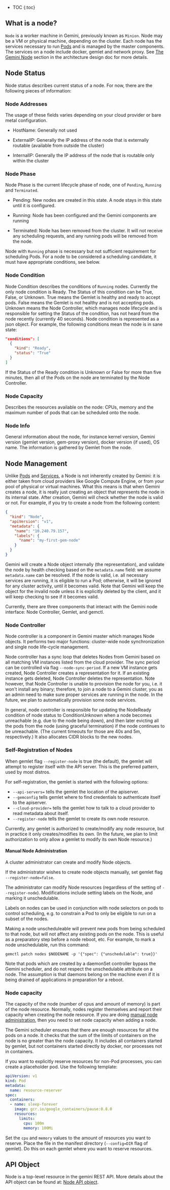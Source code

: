 ---
---

* TOC
{:toc}

## What is a node?

`Node` is a worker machine in Gemini, previously known as `Minion`. Node
may be a VM or physical machine, depending on the cluster. Each node has
the services necessary to run [Pods](/docs/user-guide/pods) and is managed by the master
components. The services on a node include docker, gemlet and network proxy. See
[The Gemini Node](https://github.com/gemini-project/gemini/blob/{{page.githubbranch}}/docs/design/architecture.md#the-gemini-node) section in the
architecture design doc for more details.

## Node Status

Node status describes current status of a node. For now, there are the following
pieces of information:

### Node Addresses

The usage of these fields varies depending on your cloud provider or bare metal configuration.

* HostName: Generally not used

* ExternalIP: Generally the IP address of the node that is externally routable (available from outside the cluster)

* InternalIP: Generally the IP address of the node that is routable only within the cluster


### Node Phase

Node Phase is the current lifecycle phase of node, one of `Pending`,
`Running` and `Terminated`.

* Pending: New nodes are created in this state. A node stays in this state until it is configured.

* Running: Node has been configured and the Gemini components are running

* Terminated: Node has been removed from the cluster. It will not receive any scheduling requests,
and any running pods will be removed from the node.

Node with `Running` phase is necessary but not sufficient requirement for
scheduling Pods. For a node to be considered a scheduling candidate, it
must have appropriate conditions, see below.

### Node Condition

Node Condition describes the conditions of `Running` nodes. Currently the only
node condition is Ready. The Status of this condition can be True, False, or
Unknown. True means the Gemlet is healthy and ready to accept pods.
False means the Gemlet is not healthy and is not accepting pods. Unknown
means the Node Controller, which manages node lifecycle and is responsible for
setting the Status of the condition, has not heard from the
node recently (currently 40 seconds).
Node condition is represented as a json object. For example,
the following conditions mean the node is in sane state:

```json
"conditions": [
  {
    "kind": "Ready",
    "status": "True"
  }
]
```

If the Status of the Ready condition
is Unknown or False for more than five minutes, then all of the Pods on the node are terminated by the Node Controller.

### Node Capacity

Describes the resources available on the node: CPUs, memory and the maximum
number of pods that can be scheduled onto the node.

### Node Info

General information about the node, for instance kernel version, Gemini version
(gemlet version, gem-proxy version), docker version (if used), OS name.
The information is gathered by Gemlet from the node.

## Node Management

Unlike [Pods](/docs/user-guide/pods) and [Services](/docs/user-guide/services), a Node is not inherently
created by Gemini: it is either taken from cloud providers like Google Compute Engine,
or from your pool of physical or virtual machines. What this means is that when
Gemini creates a node, it is really just creating an object that represents the node in its internal state.
After creation, Gemini will check whether the node is valid or not.
For example, if you try to create a node from the following content:

```json
{
  "kind": "Node",
  "apiVersion": "v1",
  "metadata": {
    "name": "10.240.79.157",
    "labels": {
      "name": "my-first-gem-node"
    }
  }
}
```

Gemini will create a Node object internally (the representation), and
validate the node by health checking based on the `metadata.name` field: we
assume `metadata.name` can be resolved. If the node is valid, i.e. all necessary
services are running, it is eligible to run a Pod; otherwise, it will be
ignored for any cluster activity, until it becomes valid. Note that Gemini
will keep the object for the invalid node unless it is explicitly deleted by the client, and it will keep
checking to see if it becomes valid.

Currently, there are three components that interact with the Gemini node interface: Node Controller, Gemlet, and gemctl.

### Node Controller

Node controller is a component in Gemini master which manages Node
objects. It performs two major functions: cluster-wide node synchronization
and single node life-cycle management.

Node controller has a sync loop that deletes Nodes from Gemini
based on all matching VM instances listed from the cloud provider. The sync period
can be controlled via flag `--node-sync-period`. If a new VM instance
gets created, Node Controller creates a representation for it. If an existing
instance gets deleted, Node Controller deletes the representation. Note however,
that Node Controller is unable to provision the node for you, i.e. it won't install
any binary; therefore, to
join a node to a Gemini cluster, you as an admin need to make sure proper services are
running in the node. In the future, we plan to automatically provision some node
services.

In general, node controller is responsible for updating the NodeReady condition of node
status to ConditionUnknown when a node becomes unreachable (e.g. due to the node being down),
and then later evicting all the pods from the node (using graceful termination) if the node
continues to be unreachable. (The current timeouts for those are 40s and 5m, respectively.)
It also allocates CIDR blocks to the new nodes.

### Self-Registration of Nodes

When gemlet flag `--register-node` is true (the default), the gemlet will attempt to
register itself with the API server.  This is the preferred pattern, used by most distros.

For self-registration, the gemlet is started with the following options:

  - `--api-servers=` tells the gemlet the location of the apiserver.
  - `--gemconfig` tells gemlet where to find credentials to authenticate itself to the apiserver.
  - `--cloud-provider=` tells the gemlet how to talk to a cloud provider to read metadata about itself.
  - `--register-node` tells the gemlet to create its own node resource.

Currently, any gemlet is authorized to create/modify any node resource, but in practice it only creates/modifies
its own.  (In the future, we plan to limit authorization to only allow a gemlet to modify its own Node resource.)

#### Manual Node Administration

A cluster administrator can create and modify Node objects.

If the administrator wishes to create node objects manually, set gemlet flag
`--register-node=false`.

The administrator can modify Node resources (regardless of the setting of `--register-node`).
Modifications include setting labels on the Node, and marking it unschedulable.

Labels on nodes can be used in conjunction with node selectors on pods to control scheduling,
e.g. to constrain a Pod to only be eligible to run on a subset of the nodes.

Making a node unscheduleable will prevent new pods from being scheduled to that
node, but will not affect any existing pods on the node.  This is useful as a
preparatory step before a node reboot, etc.  For example, to mark a node
unschedulable, run this command:

```shell
gemctl patch nodes $NODENAME -p '{"spec": {"unschedulable": true}}'
```

Note that pods which are created by a daemonSet controller bypass the Gemini scheduler,
and do not respect the unschedulable attribute on a node.   The assumption is that daemons belong on
the machine even if it is being drained of applications in preparation for a reboot.

### Node capacity

The capacity of the node (number of cpus and amount of memory) is part of the node resource.
Normally, nodes register themselves and report their capacity when creating the node resource.  If
you are doing [manual node administration](#manual-node-administration), then you need to set node
capacity when adding a node.

The Gemini scheduler ensures that there are enough resources for all the pods on a node.  It
checks that the sum of the limits of containers on the node is no greater than the node capacity.  It
includes all containers started by gemlet, but not containers started directly by docker, nor
processes not in containers.

If you want to explicitly reserve resources for non-Pod processes, you can create a placeholder
pod.  Use the following template:

```yaml
apiVersion: v1
kind: Pod
metadata:
  name: resource-reserver
spec:
  containers:
  - name: sleep-forever
    image: gcr.io/google_containers/pause:0.8.0
    resources:
      limits:
        cpu: 100m
        memory: 100Mi
```

Set the `cpu` and `memory` values to the amount of resources you want to reserve.
Place the file in the manifest directory (`--config=DIR` flag of gemlet).  Do this
on each gemlet where you want to reserve resources.


## API Object

Node is a top-level resource in the gemini REST API. More details about the
API object can be found at: [Node API
object](/docs/api-reference/v1/definitions/#_v1_node).
